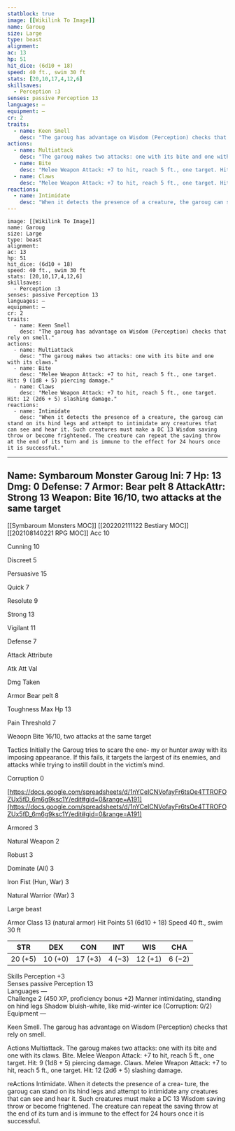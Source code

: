 ```yaml
---
statblock: true
image: [[Wikilink To Image]]
name: Garoug
size: Large
type: beast
alignment:
ac: 13
hp: 51 
hit_dice: (6d10 + 18)
speed: 40 ft., swim 30 ft
stats: [20,10,17,4,12,6]
skillsaves:
  - Perception :3
senses: passive Perception 13
languages: —
equipment: —
cr: 2
traits:
  - name: Keen Smell
    desc: "The garoug has advantage on Wisdom (Perception) checks that rely on smell."
actions:
  - name: Multiattack
    desc: "The garoug makes two attacks: one with its bite and one with its claws."
  - name: Bite
    desc: "Melee Weapon Attack: +7 to hit, reach 5 ft., one target. Hit: 9 (1d8 + 5) piercing damage."
  - name: Claws
    desc: "Melee Weapon Attack: +7 to hit, reach 5 ft., one target. Hit: 12 (2d6 + 5) slashing damage."
reactions:
  - name: Intimidate
    desc: "When it detects the presence of a creature, the garoug can stand on its hind legs and attempt to intimidate any creatures that can see and hear it. Such creatures must make a DC 13 Wisdom saving throw or become frightened. The creature can repeat the saving throw at the end of its turn and is immune to the effect for 24 hours once it is successful."
---
```

```statblock
image: [[Wikilink To Image]]
name: Garoug
size: Large
type: beast
alignment:
ac: 13
hp: 51 
hit_dice: (6d10 + 18)
speed: 40 ft., swim 30 ft
stats: [20,10,17,4,12,6]
skillsaves:
  - Perception :3
senses: passive Perception 13
languages: —
equipment: —
cr: 2
traits:
  - name: Keen Smell
    desc: "The garoug has advantage on Wisdom (Perception) checks that rely on smell."
actions:
  - name: Multiattack
    desc: "The garoug makes two attacks: one with its bite and one with its claws."
  - name: Bite
    desc: "Melee Weapon Attack: +7 to hit, reach 5 ft., one target. Hit: 9 (1d8 + 5) piercing damage."
  - name: Claws
    desc: "Melee Weapon Attack: +7 to hit, reach 5 ft., one target. Hit: 12 (2d6 + 5) slashing damage."
reactions:
  - name: Intimidate
    desc: "When it detects the presence of a creature, the garoug can stand on its hind legs and attempt to intimidate any creatures that can see and hear it. Such creatures must make a DC 13 Wisdom saving throw or become frightened. The creature can repeat the saving throw at the end of its turn and is immune to the effect for 24 hours once it is successful."
```
---
Name: Symbaroum Monster Garoug
Ini: 7
Hp: 13
Dmg: 0
Defense: 7
Armor: Bear pelt 8
AttackAttr: Strong 13
Weapon: Bite 16/10, two attacks at the same target
---
[[Symbaroum Monsters MOC]]
[[202202111122 Bestiary MOC]]
[[202108140221 RPG MOC]]
Acc 10

Cunning 10

Discreet 5

Persuasive 15

Quick 7

Resolute 9

Strong 13

Vigilant 11

Defense 7

Attack Attribute

Atk Att Val

Dmg Taken

Armor Bear pelt 8

Toughness Max Hp 13

Pain Threshold 7

Weaopn Bite 16/10, two attacks at the same target

Tactics Initially the Garoug tries to scare the ene- my or hunter away with its imposing appearance. If this fails, it targets the largest of its enemies, and attacks while trying to instill doubt in the victim’s mind.

Corruption 0

[https://docs.google.com/spreadsheets/d/1nYCeICNVofayFr6tsOe4TTROFOZUx5fD_6m6g9ksc1Y/edit#gid=0&range=A191](https://docs.google.com/spreadsheets/d/1nYCeICNVofayFr6tsOe4TTROFOZUx5fD_6m6g9ksc1Y/edit#gid=0&range=A191)

Armored 3

Natural Weapon 2

Robust 3

Dominate (All) 3

Iron Fist (Hun, War) 3

Natural Warrior (War) 3



 

Large beast

 

Armor Class 13 (natural armor)
Hit Points 51 (6d10 + 18) 
Speed 40 ft., swim 30 ft

 

| STR     | DEX     | CON     | INT    | WIS     | CHA    |
| ------- | ------- | ------- | ------ | ------- | ------ |
| 20 (+5) | 10 (+0) | 17 (+3) | 4 (−3) | 12 (+1) | 6 (−2) |


 

Skills Perception +3  
Senses passive Perception 13  
Languages —  
Challenge 2 (450 XP, proficiency bonus +2) 
Manner intimidating, standing on hind legs Shadow bluish-white, like mid-winter ice
(Corruption: 0/2) Equipment —


Keen Smell. The garoug has advantage on Wisdom (Perception) checks that rely on smell.

Actions
Multiattack. The garoug makes two attacks: one with its bite and one with its claws.
Bite. Melee Weapon Attack: +7 to hit, reach 5 ft., one target. Hit: 9 (1d8 + 5) piercing damage.
Claws. Melee Weapon Attack: +7 to hit, reach 5 ft., one target. Hit: 12 (2d6 + 5) slashing damage.

reActions
Intimidate. When it detects the presence of a crea- ture, the garoug can stand on its hind legs and attempt to intimidate any creatures that can see and hear it. Such creatures must make a DC 13 Wisdom saving throw or become frightened. The creature can repeat the saving throw at the end of its turn and is immune to the effect for 24 hours once it is successful.

